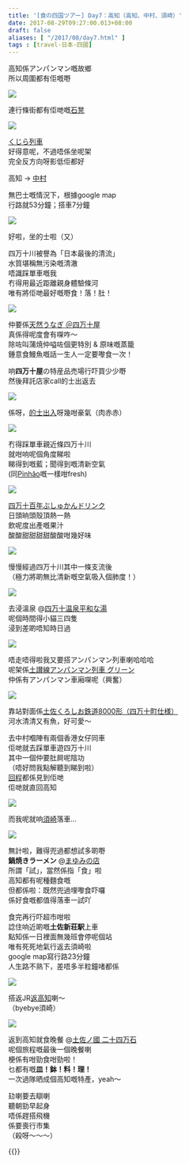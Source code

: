 ```yaml
---
title: '[食の四国ツアー] Day7：高知（高知、中村、須崎）'
date: 2017-08-29T09:27:00.013+08:00
draft: false
aliases: [ "/2017/08/day7.html" ]
tags : [travel-日本-四國]
---
```


高知係アンパンマン嘅故鄉  
所以周圍都有佢嘅嘢  

![](/images/shikoku7a.jpg)

連行條街都有佢哋嘅[石凳](https://hidie.net/shikoku7a/)  

![](/images/shikoku7c.jpg)

[くじら列車](https://hidie.net/shikoku7c/)  
好得意呢，不過唔係坐呢架  
完全反方向呀影低佢都好  
  
高知 → [中村](https://hidie.net/shikoku7e/)  
  
無巴士嘅情況下，根據google map  
行路就53分鐘；搭車7分鐘  

![](/images/shikoku7e3.jpg)

好啦，坐的士啦（又）  
  
四万十川被譽為「日本最後的清流」  
水質堪稱無污染嘅清澈  
唔識踩單車嘅我  
冇得用最近距離親身體驗條河  
唯有將佢哋最好嘅嘢食！落！肚！  

![](/images/shikoku7f.jpg)

仲要係[天然うなぎ ＠四万十屋](https://hidie.net/shikoku7f/)  
真係得呢度會有㗎咋～  
除咗叫蒲焼仲嗌咗個更特別 & 原味嘅蒸籠  
鍾意食鰻魚嘅話一生人一定要嚟食一次！  
  
响**四万十屋**の特産品売場行吓買少少嘢  
然後拜託店家call的士出返去  

![](/images/shikoku7g1.jpg)

係呀，[的士出入](https://hidie.net/shikoku7g/)呀幾咁豪氣（肉赤赤）  

![](/images/shikoku7g.jpg)

冇得踩單車親近條四万十川  
就咁响呢個角度睇啦  
睇得到嘅藍；聞得到嘅清新空氣  
(同[Pinhão](https://hidie.net/portugal8a/)嘅一樣咁fresh)  

![](/images/shikoku7h.jpg)

[四万十百年ぶしゅかんドリンク](https://hidie.net/shikoku7h/)  
日頭晌頭殼頂熱一熱  
飲呢度出產嘅果汁  
酸酸甜甜甜甜酸酸咁幾好味

![](/images/shikoku7i3.jpg)

慢慢經過四万十川其中一條支流後  
（極力將啲無比清新嘅空氣吸入個肺度！）

![](/images/shikoku7i.jpg)

去浸溫泉 @[四万十温泉平和な湯](https://hidie.net/shikoku7i/)  
呢個時間得小貓三四隻  
浸到差啲唔知時日過

![](/images/shikoku7k.jpg)

唔走唔得啦我又要搭アンパンマン列車喇哈哈哈  
呢架係[土讃線アンパンマン列車 グリーン](https://hidie.net/shikoku7k/)  
仲係有アンパンマン車廂㗎呢（興奮）

![](/images/shikoku7j.jpg)

靠站對面係[土佐くろしお鉄道8000形（四万十町仕様）](https://hidie.net/shikoku7j/)  
河水清清又有魚，好可愛～  
  
去中村嗰陣有兩個香港女仔同車  
佢哋就去踩單車遊四万十川  
其中一個仲要肚屙呢陰功  
（唔好問我點解聽到睇到啦）  
[回程](https://hidie.net/shikoku7l/)都係見到佢哋  
佢哋就直回高知

![](/images/shikoku7m.jpg)

而我呢就响[須崎](https://hidie.net/shikoku7m/)落車...

![](/images/shikoku7n.jpg)

無計啦，難得兜過都想試多啲嘢  
**鍋焼きラーメン** @[まゆみの店](https://hidie.net/shikoku7n/)  
所謂「試」，當然係指「食」啦  
高知都有呢種麵食嘅  
但都係啦：既然兜過埋嚟食吓囉  
係好食嘅都值得落車一試吖  
  
食完再行吓超市咁啦  
諗住响近啲嘅**土佐新荘駅**上車  
點知係一日裡面無幾班會停呢個站  
唯有死死地氣行返去須崎啦  
google map寫行路23分鐘  
人生路不熟下，差唔多半粒鐘啫都係

![](/images/shikoku7o4.jpg)

搭返JR[返高知](https://hidie.net/shikoku7o/)喇～  
（byebye須崎）  

![](/images/shikoku7p.jpg)

返到高知就食晚餐 @[土佐ノ國 二十四万石](https://hidie.net/shikoku7p/)  
呢個旅程嘅最後一個晚餐喇  
梗係有咁勁食咁勁啦！  
乜都有嘅**皿！鉢！料！理！**  
一次過隊晒成個高知嘅特產，yeah～  
  
  
攰喇要去瞓喇  
聽朝勁早起身  
唔係趕搭飛機  
係要喪行市集  
（殺呀～～～）  
  
{{<shikoku>}}
